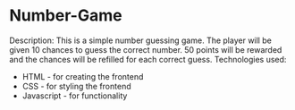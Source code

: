 # Number-Game

Description: This is a simple number guessing game. The player will be given 10 chances to guess the correct number. 50 points will be rewarded and the chances will be refilled for each correct guess. 
Technologies used:
* HTML - for creating the frontend
* CSS - for styling the frontend
* Javascript - for functionality 
